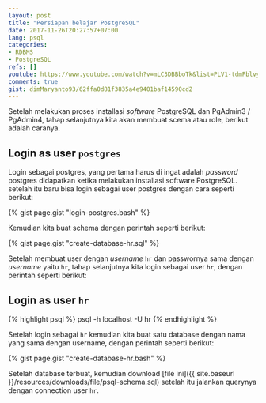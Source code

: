 ```yaml
---
layout: post
title: "Persiapan belajar PostgreSQL"
date: 2017-11-26T20:27:57+07:00
lang: psql
categories:
- RDBMS
- PostgreSQL
refs: []
youtube: https://www.youtube.com/watch?v=mLC3DBBboTk&list=PLV1-tdmPblvypZXSk2GC932nludT345xk&index=2
comments: true
gist: dimMaryanto93/62ffa0d81f3835a4e9401baf14590cd2
---
```


Setelah melakukan proses installasi _software_ PostgreSQL dan PgAdmin3 / PgAdmin4, tahap selanjutnya kita akan membuat scema atau role, berikut adalah caranya.

## Login as user `postgres`

Login sebagai postgres, yang pertama harus di ingat adalah _password_ postgres didapatkan ketika melakukan installasi software PostgreSQL. setelah itu baru bisa login sebagai user postgres dengan cara seperti berikut:

{% gist page.gist "login-postgres.bash" %}

Kemudian kita buat schema dengan perintah seperti berikut:

{% gist page.gist "create-database-hr.sql" %}

Setelah membuat user dengan _username_ `hr` dan passwornya sama dengan _username_ yaitu `hr`, tahap selanjutnya kita login sebagai user `hr`, dengan perintah seperti berikut:

## Login as user `hr`

{% highlight psql %}
psql -h localhost -U hr
{% endhighlight %}

Setelah login sebagai `hr` kemudian kita buat satu database dengan nama yang sama dengan username, dengan perintah seperti berikut:

{% gist page.gist "create-database-hr.bash" %}

Setelah database terbuat, kemudian download [file ini]({{ site.baseurl }}/resources/downloads/file/psql-schema.sql) setelah itu jalankan querynya dengan connection user `hr`.